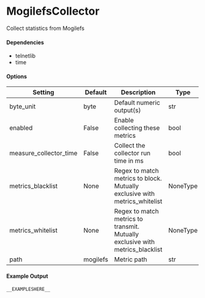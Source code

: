 <!--This file was generated from the python source
Please edit the source to make changes
-->
MogilefsCollector
=====

Collect statistics from Mogilefs

#### Dependencies

 * telnetlib
 * time



#### Options

Setting | Default | Description | Type
--------|---------|-------------|-----
byte_unit | byte | Default numeric output(s) | str
enabled | False | Enable collecting these metrics | bool
measure_collector_time | False | Collect the collector run time in ms | bool
metrics_blacklist | None | Regex to match metrics to block. Mutually exclusive with metrics_whitelist | NoneType
metrics_whitelist | None | Regex to match metrics to transmit. Mutually exclusive with metrics_blacklist | NoneType
path | mogilefs | Metric path | str

#### Example Output

```
__EXAMPLESHERE__
```

